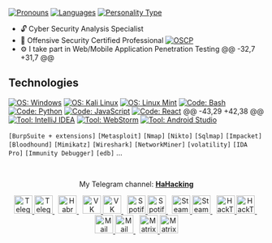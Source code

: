 
[![ Pronouns         ](https://img.shields.io/badge/[%20She%20/%20Her%20]-informational?style=flat-square&color=eeeeee)]()
[![ Languages        ](https://img.shields.io/badge/[%20RU%20|%20UA%20|%20EN%20]-informational?style=flat-square&color=eeeeee)]()
[![ Personality Type ](https://img.shields.io/badge/[%20ISTJ%20]-informational?style=flat-square&color=eeeeee)]()
- 🔓 Cyber Security Analysis Specialist
- 🐉 Offensive Security Certified Professional [![ OSCP ](https://img.shields.io/badge/(%20OSCP%20)-informational?style=flat-square&color=eeeeee)]()
- ⚙️ I take part in Web/Mobile Application Penetration Testing
@@ -32,7 +31,7 @@
## Technologies
[![ OS: Windows          ](https://img.shields.io/static/v1?style=for-the-badge&logoColor=white&labelColor=424242&color=bebebe&label=OS&message=Windows&logo=windows)]()
[![ OS: Kali Linux       ](https://img.shields.io/static/v1?style=for-the-badge&logoColor=white&labelColor=424242&color=bebebe&label=OS&message=Kali%20Linux&logo=kalilinux)]()
[![ OS: Linux Mint       ](https://img.shields.io/static/v1?style=for-the-badge&logoColor=white&labelColor=424242&color=bebebe&label=OS&message=Linux%20Mint&logo=linuxmint)]()
[![ Code: Bash           ](https://img.shields.io/static/v1?style=for-the-badge&logoColor=white&labelColor=424242&color=bebebe&label=Code&message=Bash&logo=gnubash)]()
[![ Code: Python         ](https://img.shields.io/static/v1?style=for-the-badge&logoColor=white&labelColor=424242&color=bebebe&label=Code&message=Python&logo=python)]()
[![ Code: JavaScript     ](https://img.shields.io/static/v1?style=for-the-badge&logoColor=white&labelColor=424242&color=bebebe&label=Code&message=JavaScript&logo=javascript)]()
[![ Code: React          ](https://img.shields.io/static/v1?style=for-the-badge&logoColor=white&labelColor=424242&color=bebebe&label=Code&message=React&logo=react)]()
@@ -43,29 +42,38 @@
[![ Tool: IntelliJ IDEA  ](https://img.shields.io/static/v1?style=for-the-badge&logoColor=white&labelColor=424242&color=bebebe&label=Tools&message=IntelliJ%20IDEA&logo=intellijidea)]()
[![ Tool: WebStorm       ](https://img.shields.io/static/v1?style=for-the-badge&logoColor=white&labelColor=424242&color=bebebe&label=Tools&message=WebStorm&logo=webstorm)]()
[![ Tool: Android Studio ](https://img.shields.io/static/v1?style=for-the-badge&logoColor=white&labelColor=424242&color=bebebe&label=Tools&message=Android%20Studio&logo=androidstudio)]()
<br><p></p>

`[BurpSuite + extensions]` `[Metasploit]` `[Nmap]` `[Nikto]` `[Sqlmap]` `[Impacket]` `[Bloodhound]` `[Mimikatz]` `[Wireshark]` `[NetworkMiner]` `[volatility]` `[IDA Pro]` `[Immunity Debugger]` `[edb]` ...

<br>

<div align=center>
	<p>My Telegram channel: <b><a href="https://t.me/hahacking">HaHacking</a></b></p>
</div>
<div align=center>
	<a href="https://t.me/qwqoro">
		<img width=36 height=36 alt="Telegram" src="https://cdn.jsdelivr.net/npm/simple-icons@6.21.0/icons/telegram.svg"/>
		<img width=36 height=36 alt="Telegram" src="https://cdn.jsdelivr.net/npm/simple-icons@11.3.0/icons/telegram.svg"/>
	</a>&nbsp;
	<a href="https://habr.com/ru/users/qwqoro/">
		<img width=36 height=36 alt="Habr" src="https://cdn.jsdelivr.net/npm/simple-icons@11.3.0/icons/habr.svg"/>
	</a>&nbsp;
	<a href="https://vk.com/qwqoro">
		<img width=36 height=36 alt="VK" src="https://cdn.jsdelivr.net/npm/simple-icons@6.21.0/icons/vk.svg"/>
		<img width=36 height=36 alt="VK" src="https://cdn.jsdelivr.net/npm/simple-icons@11.3.0/icons/vk.svg"/>
	</a>&nbsp;
	<a href="https://open.spotify.com/user/312b5tdw2ettpsksk2bkp4f7bsuu">
		<img width=36 height=36 alt="Spotify" src="https://cdn.jsdelivr.net/npm/simple-icons@6.21.0/icons/spotify.svg"/>
		<img width=36 height=36 alt="Spotify" src="https://cdn.jsdelivr.net/npm/simple-icons@11.3.0/icons/spotify.svg"/>
	</a>&nbsp;
	<a href="https://steamcommunity.com/id/qwqoro">
		<img width=36 height=36 alt="Steam" src="https://cdn.jsdelivr.net/npm/simple-icons@6.21.0/icons/steam.svg"/>
		<img width=36 height=36 alt="Steam" src="https://cdn.jsdelivr.net/npm/simple-icons@11.3.0/icons/steam.svg"/>
	</a>&nbsp;
	<a href="https://app.hackthebox.com/profile/230798">
		<img width=36 height=36 alt="HackTheBox" src="https://cdn.jsdelivr.net/npm/simple-icons@6.21.0/icons/hackthebox.svg"/>
		<img width=36 height=36 alt="HackTheBox" src="https://cdn.jsdelivr.net/npm/simple-icons@11.3.0/icons/hackthebox.svg"/>
	</a>&nbsp;
	<a href="mailto:qwqoro@ya.ru">
		<img width=36 height=36 alt="Mail" src="https://cdn.jsdelivr.net/npm/simple-icons@6.21.0/icons/gmail.svg"/>
		<img width=36 height=36 alt="Mail" src="https://cdn.jsdelivr.net/npm/simple-icons@11.3.0/icons/gmail.svg"/>
	</a>&nbsp;
	<a href="https://matrix.to/#/@qwqoro:matrix.org">
		<img width=36 height=36 alt="Matrix" src="https://cdn.jsdelivr.net/npm/simple-icons@6.21.0/icons/matrix.svg"/>
		<img width=36 height=36 alt="Matrix" src="https://cdn.jsdelivr.net/npm/simple-icons@11.3.0/icons/matrix.svg"/>
	</a>
</div>
